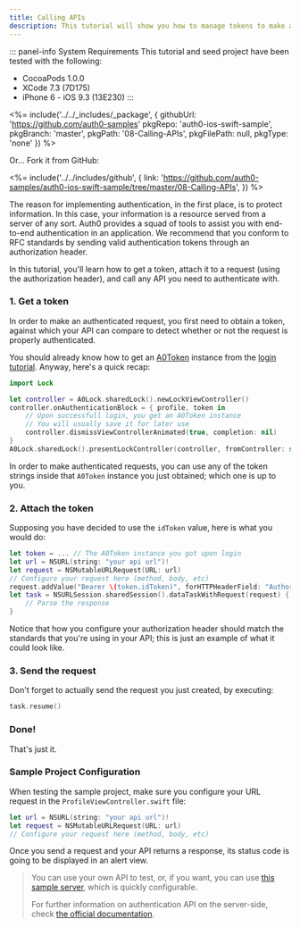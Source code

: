 ```yaml
---
title: Calling APIs
description: This tutorial will show you how to manage tokens to make authenticated API calls, using NSURLSession.
---
```


::: panel-info System Requirements
This tutorial and seed project have been tested with the following:

- CocoaPods 1.0.0
- XCode 7.3 (7D175)
- iPhone 6 - iOS 9.3 (13E230)
  :::

<%= include('../../_includes/_package', {
  githubUrl: 'https://github.com/auth0-samples'
  pkgRepo: 'auth0-ios-swift-sample',
  pkgBranch: 'master',
  pkgPath: '08-Calling-APIs',
  pkgFilePath: null,
  pkgType: 'none'
}) %>

Or… Fork it from GitHub:

<%= include('../../includes/github', { link: 'https://github.com/auth0-samples/auth0-ios-swift-sample/tree/master/08-Calling-APIs', }) %>

The reason for implementing authentication, in the first place, is to protect information. In this case, your information is a resource served from a server of any sort. Auth0 provides a squad of tools to assist you with end-to-end authentication in an application. We recommend that you conform to RFC standards by sending valid authentication tokens through an authorization header.

In this tutorial, you'll learn how to get a token, attach it to a request (using the authorization header), and call any API you need to authenticate with.

### 1. Get a token

In order to make an authenticated request, you first need to obtain a token, against which your API can compare to detect whether or not the request is properly authenticated.

You should already know how to get an [A0Token](https://github.com/auth0/Lock.iOS-OSX/blob/master/Pod/Classes/Core/A0Token.h) instance from the [login tutorial](01-login.md). Anyway, here's a quick recap:

```swift
import Lock
```

```swift
let controller = A0Lock.sharedLock().newLockViewController()
controller.onAuthenticationBlock = { profile, token in
    // Upon successfull login, you get an A0Token instance
    // You will usually save it for later use
    controller.dismissViewControllerAnimated(true, completion: nil)
}
A0Lock.sharedLock().presentLockController(controller, fromController: self)
```

In order to make authenticated requests, you can use any of the token strings inside that `A0Token` instance you just obtained; which one is up to you.

### 2. Attach the token

Supposing you have decided to use the `idToken` value, here is what you would do:

```swift
let token = ... // The A0Token instance you got upon login
let url = NSURL(string: "your api url")!
let request = NSMutableURLRequest(URL: url)
// Configure your request here (method, body, etc)
request.addValue("Bearer \(token.idToken)", forHTTPHeaderField: "Authorization")
let task = NSURLSession.sharedSession().dataTaskWithRequest(request) { data, response, error in
    // Parse the response
}
```

Notice that how you configure your authorization header should match the standards that you're using in your API; this is just an example of what it could look like.

### 3. Send the request

Don't forget to actually send the request you just created, by executing:

```swift
task.resume()
```

### Done!

That's just it. 

### Sample Project Configuration

When testing the sample project, make sure you configure your URL request in the `ProfileViewController.swift` file:

```swift
let url = NSURL(string: "your api url")!
let request = NSMutableURLRequest(URL: url)
// Configure your request here (method, body, etc)
```

Once you send a request and your API returns a response, its status code is going to be displayed in an alert view.

> You can use your own API to test, or, if you want, you can use [this sample server](https://github.com/auth0-samples/auth0-angularjs2-systemjs-sample/tree/master/Server), which is quickly configurable.
>
> For further information on authentication API on the server-side, check [the official documentation](/api/authentication).
